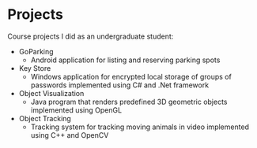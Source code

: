 # Projects
Course projects I did as an undergraduate student:
* GoParking
	* Android application for listing and reserving parking spots
* Key Store
	* Windows application for encrypted local storage of groups of passwords implemented using C# and .Net framework
* Object Visualization
	* Java program that renders predefined 3D geometric objects implemented using
OpenGL
* Object Tracking
	* Tracking system for tracking moving animals in video implemented using C++ and OpenCV
 